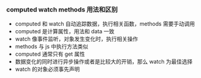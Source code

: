 ### computed watch methods 用法和区别

- computed 和 watch 自动追踪数据，执行相关函数，methods 需要手动调用
- computed 是计算属性，用法和 data 一致
- watch 像事件监听，对象发生变化时，执行相关操作
- methods 与 js 中执行方法类似
- computed 通常只有 get 属性
- 数据变化的同时进行异步操作或者是比较大的开销，那么 watch 为最佳选择
- watch 的对象必须事先声明
